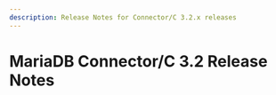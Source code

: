 ```yaml
---
description: Release Notes for Connector/C 3.2.x releases
---
```


# MariaDB Connector/C 3.2 Release Notes

